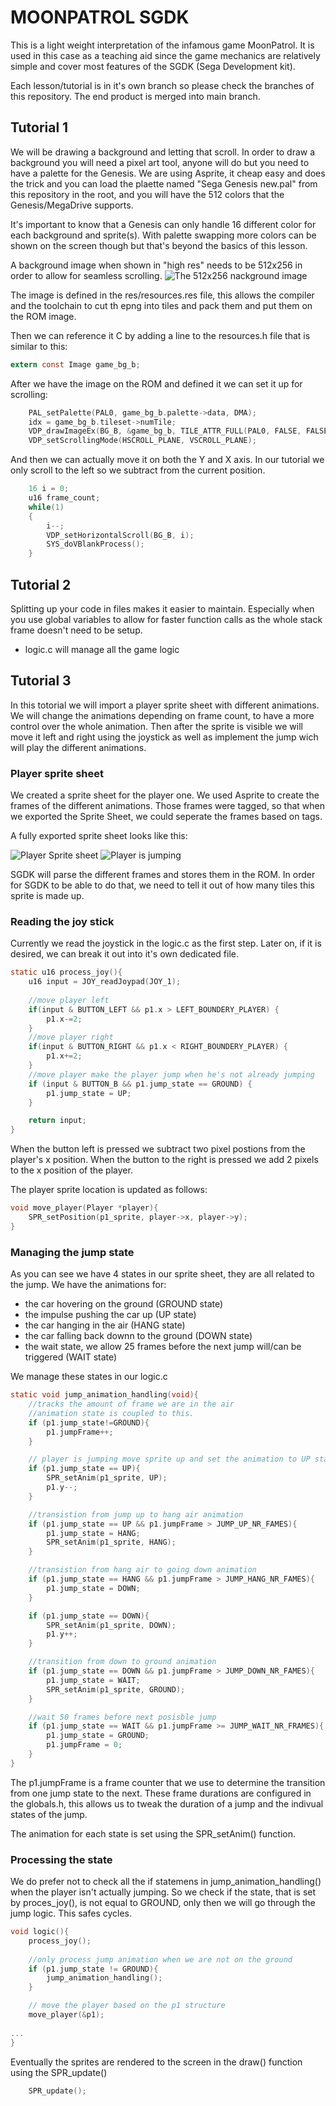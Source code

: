 # MOONPATROL SGDK
This is a light weight interpretation of the infamous game MoonPatrol. It is used in this case as a teaching aid since the game mechanics are relatively simple and cover most features of the SGDK (Sega Development kit).
<p>
Each lesson/tutorial is in it's own branch so please check the branches of this repository. The end product is merged into main branch.

## Tutorial 1
We will be drawing a background and letting that scroll. In order to draw a background you will need a pixel art tool, anyone will do but you need to have a palette for the Genesis. We are using Asprite, it cheap easy and does the trick and you can load the plaette named "Sega Genesis new.pal" from this repository in the root, and you will have the 512 colors that the Genesis/MegaDrive supports.

It's important to know that a Genesis can only handle 16 different color for each background and sprite(s). With palette swapping more colors can be shown on the screen though but that's beyond the basics of this lesson.

A background image when shown in "high res" needs to be 512x256 in order to allow for seamless scrolling.
![The 512x256 nackground image](https://github.com/rdoetjes/moonpatrol/blob/main/res/bg_1_v2.png)

The image is defined in the res/resources.res file, this allows the compiler and the toolchain to cut th epng into tiles and pack them and put them on the ROM image.

Then we can reference it C by adding a line to the resources.h file that is similar to this:
```c
extern const Image game_bg_b;
```

After we have the image on the ROM and defined it we can set it up for scrolling:
```C
    PAL_setPalette(PAL0, game_bg_b.palette->data, DMA);
    idx = game_bg_b.tileset->numTile;
    VDP_drawImageEx(BG_B, &game_bg_b, TILE_ATTR_FULL(PAL0, FALSE, FALSE, FALSE, idx), 0, -3, FALSE, TRUE);
    VDP_setScrollingMode(HSCROLL_PLANE, VSCROLL_PLANE);
```

And then we can actually move it on both the Y and X axis. In our tutorial we only scroll to the left so we subtract from the current position.
```C
    16 i = 0;
    u16 frame_count;
    while(1)
    {
        i--;
        VDP_setHorizontalScroll(BG_B, i);
        SYS_doVBlankProcess();
    }    
```

## Tutorial 2
Splitting up your code in files makes it easier to maintain. Especially when you use global variables to allow for faster function calls as the whole stack frame doesn't need to be setup.

* logic.c will manage all the game logic

## Tutorial 3
In this totorial we will import a player sprite sheet with different animations.
We will change the animations depending on frame count, to have a more control over the whole animation.
Then after the sprite is visible we will move it left and right using the joystick as well as implement the jump wich will play the different animations.

### Player sprite sheet
We created a sprite sheet for the player one. We used Asprite to create the frames of the different animations. Those frames were tagged, so that when we exported the Sprite Sheet, we could seperate the frames based on tags.

A fully exported sprite sheet looks like this:

![Player Sprite sheet](https://github.com/rdoetjes/moonpatrol/blob/main/res/car_step1_animated.png)
![Player is jumping](https://github.com/rdoetjes/moonpatrol/blob/main/docs_images/jump.png)

SGDK will parse the different frames and stores them in the ROM. In order for SGDK to be able to do that, we need to tell it out of how many tiles this sprite is made up.

### Reading the joy stick
Currently we read the joystick in the logic.c as the first step. Later on, if it is desired, we can break it out into it's own dedicated file.

```C
static u16 process_joy(){
    u16 input = JOY_readJoypad(JOY_1);
    
    //move player left
    if(input & BUTTON_LEFT && p1.x > LEFT_BOUNDERY_PLAYER) {
        p1.x-=2;              
    }
    //move player right
    if(input & BUTTON_RIGHT && p1.x < RIGHT_BOUNDERY_PLAYER) {
        p1.x+=2;        
    }
    //move player make the player jump when he's not already jumping
    if (input & BUTTON_B && p1.jump_state == GROUND) {
        p1.jump_state = UP;                
    }    

    return input;
}
```

When the button left is pressed we subtract two pixel postions from the player's x position. When the button to the right is pressed we add 2 pixels to the x position of the player. 

The player sprite location is updated as follows:
```C
void move_player(Player *player){
    SPR_setPosition(p1_sprite, player->x, player->y);
}
```

### Managing the jump state
As you can see we have 4 states in our sprite sheet, they are all related to the jump. We have the animations for:
* the car hovering on the ground (GROUND state)
* the impulse pushing the car up (UP state)
* the car hanging in the air (HANG state)
* the car falling back downn to the ground (DOWN state)
* the wait state, we allow 25 frames before the next jump will/can be triggered (WAIT state)

We manage these states in our logic.c

```C
static void jump_animation_handling(void){
    //tracks the amount of frame we are in the air
    //animation state is coupled to this.
    if (p1.jump_state!=GROUND){
        p1.jumpFrame++;
    }

    // player is jumping move sprite up and set the animation to UP state
    if (p1.jump_state == UP){
        SPR_setAnim(p1_sprite, UP);
        p1.y--;
    }

    //transistion from jump up to hang air animation
    if (p1.jump_state == UP && p1.jumpFrame > JUMP_UP_NR_FAMES){        
        p1.jump_state = HANG;
        SPR_setAnim(p1_sprite, HANG);        
    }

    //transistion from hang air to going down animation
    if (p1.jump_state == HANG && p1.jumpFrame > JUMP_HANG_NR_FAMES){
        p1.jump_state = DOWN;                
    }

    if (p1.jump_state == DOWN){
        SPR_setAnim(p1_sprite, DOWN);        
        p1.y++;
    }

    //transition from down to ground animation
    if (p1.jump_state == DOWN && p1.jumpFrame > JUMP_DOWN_NR_FAMES){
        p1.jump_state = WAIT;      
        SPR_setAnim(p1_sprite, GROUND);        
    }

    //wait 50 frames before next posisble jump
    if (p1.jump_state == WAIT && p1.jumpFrame >= JUMP_WAIT_NR_FRAMES){
        p1.jump_state = GROUND;
        p1.jumpFrame = 0;  
    }
}
```

The p1.jumpFrame is a frame counter that we use to determine the transition from one jump state to the next.
These frame durations are configured in the globals.h, this allows us to tweak the duration of a jump and the indivual states of the jump.

The animation for each state is set using the SPR_setAnim() function.

### Processing the state
We do prefer not to check all the if statemens in jump_animation_handling() when the player isn't actually jumping. So we check if the state, that is set by proces_joy(), is not equal to GROUND, only then we will go through the jump logic. This safes cycles.

```c
void logic(){
    process_joy();
    
    //only process jump animation when we are not on the ground
    if (p1.jump_state != GROUND){
        jump_animation_handling();
    }   

    // move the player based on the p1 structure
    move_player(&p1);
    
...  
}
```

Eventually the sprites are rendered to the screen in the draw() function using the SPR_update()

```C
    SPR_update();
```